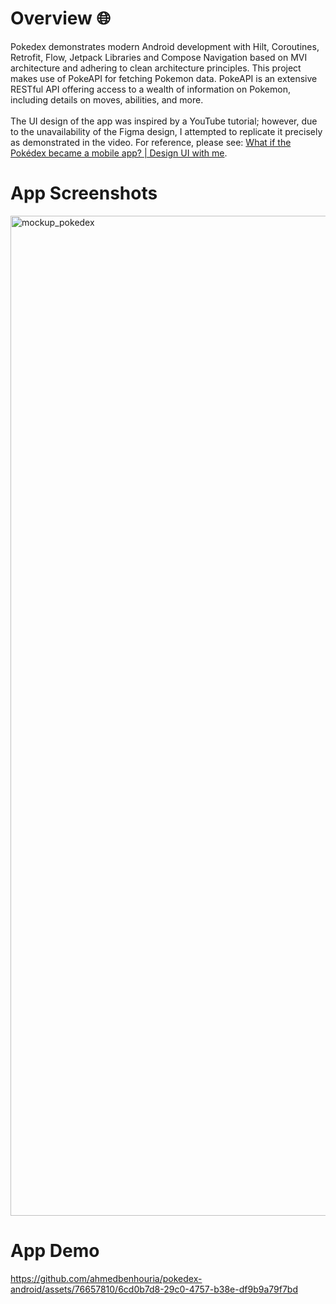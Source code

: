 # Overview 🌐
Pokedex demonstrates modern Android development with Hilt, Coroutines, Retrofit, Flow, Jetpack Libraries and Compose Navigation based on MVI architecture and adhering to clean architecture principles.
This project makes use of PokeAPI for fetching Pokemon data. PokeAPI is an extensive RESTful API offering access to a wealth of information on Pokemon, including details on moves, abilities, and more.<br><br>
The UI design of the app was inspired by a YouTube tutorial; however, due to the unavailability of the Figma design, I attempted to replicate it precisely as demonstrated in the video. For reference, please see: [What if the Pokédex became a mobile app? | Design UI with me](https://www.youtube.com/watch?v=Kjun9QBr82Y).
# App Screenshots
<img width="1600" alt="mockup_pokedex" src="https://github.com/ahmedbenhouria/pokedex-android/assets/76657810/75addae1-896c-46f6-994e-881399cf2bf2"><br>
# App Demo
https://github.com/ahmedbenhouria/pokedex-android/assets/76657810/6cd0b7d8-29c0-4757-b38e-df9b9a79f7bd



